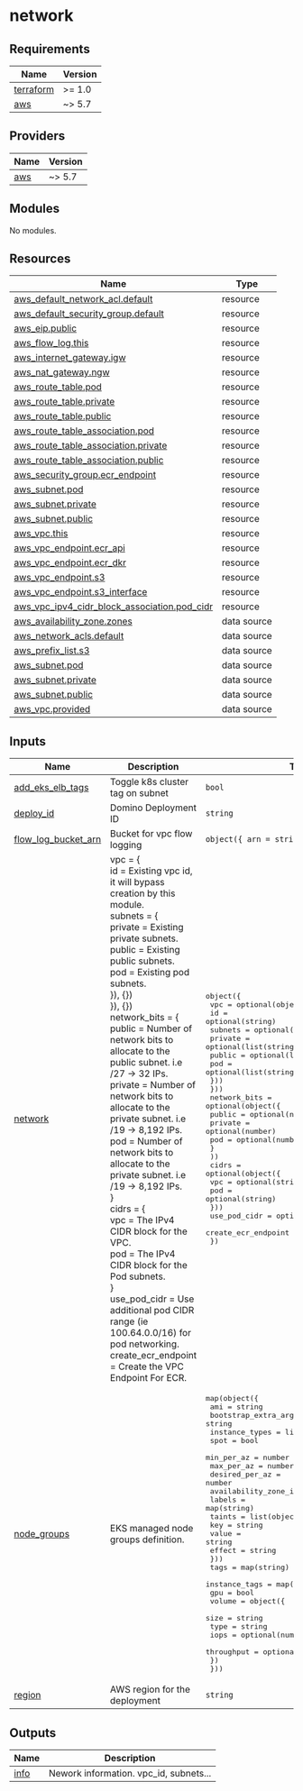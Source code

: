 # network

<!-- BEGIN_TF_DOCS -->
## Requirements

| Name | Version |
|------|---------|
| <a name="requirement_terraform"></a> [terraform](#requirement\_terraform) | >= 1.0 |
| <a name="requirement_aws"></a> [aws](#requirement\_aws) | ~> 5.7 |

## Providers

| Name | Version |
|------|---------|
| <a name="provider_aws"></a> [aws](#provider\_aws) | ~> 5.7 |

## Modules

No modules.

## Resources

| Name | Type |
|------|------|
| [aws_default_network_acl.default](https://registry.terraform.io/providers/hashicorp/aws/latest/docs/resources/default_network_acl) | resource |
| [aws_default_security_group.default](https://registry.terraform.io/providers/hashicorp/aws/latest/docs/resources/default_security_group) | resource |
| [aws_eip.public](https://registry.terraform.io/providers/hashicorp/aws/latest/docs/resources/eip) | resource |
| [aws_flow_log.this](https://registry.terraform.io/providers/hashicorp/aws/latest/docs/resources/flow_log) | resource |
| [aws_internet_gateway.igw](https://registry.terraform.io/providers/hashicorp/aws/latest/docs/resources/internet_gateway) | resource |
| [aws_nat_gateway.ngw](https://registry.terraform.io/providers/hashicorp/aws/latest/docs/resources/nat_gateway) | resource |
| [aws_route_table.pod](https://registry.terraform.io/providers/hashicorp/aws/latest/docs/resources/route_table) | resource |
| [aws_route_table.private](https://registry.terraform.io/providers/hashicorp/aws/latest/docs/resources/route_table) | resource |
| [aws_route_table.public](https://registry.terraform.io/providers/hashicorp/aws/latest/docs/resources/route_table) | resource |
| [aws_route_table_association.pod](https://registry.terraform.io/providers/hashicorp/aws/latest/docs/resources/route_table_association) | resource |
| [aws_route_table_association.private](https://registry.terraform.io/providers/hashicorp/aws/latest/docs/resources/route_table_association) | resource |
| [aws_route_table_association.public](https://registry.terraform.io/providers/hashicorp/aws/latest/docs/resources/route_table_association) | resource |
| [aws_security_group.ecr_endpoint](https://registry.terraform.io/providers/hashicorp/aws/latest/docs/resources/security_group) | resource |
| [aws_subnet.pod](https://registry.terraform.io/providers/hashicorp/aws/latest/docs/resources/subnet) | resource |
| [aws_subnet.private](https://registry.terraform.io/providers/hashicorp/aws/latest/docs/resources/subnet) | resource |
| [aws_subnet.public](https://registry.terraform.io/providers/hashicorp/aws/latest/docs/resources/subnet) | resource |
| [aws_vpc.this](https://registry.terraform.io/providers/hashicorp/aws/latest/docs/resources/vpc) | resource |
| [aws_vpc_endpoint.ecr_api](https://registry.terraform.io/providers/hashicorp/aws/latest/docs/resources/vpc_endpoint) | resource |
| [aws_vpc_endpoint.ecr_dkr](https://registry.terraform.io/providers/hashicorp/aws/latest/docs/resources/vpc_endpoint) | resource |
| [aws_vpc_endpoint.s3](https://registry.terraform.io/providers/hashicorp/aws/latest/docs/resources/vpc_endpoint) | resource |
| [aws_vpc_endpoint.s3_interface](https://registry.terraform.io/providers/hashicorp/aws/latest/docs/resources/vpc_endpoint) | resource |
| [aws_vpc_ipv4_cidr_block_association.pod_cidr](https://registry.terraform.io/providers/hashicorp/aws/latest/docs/resources/vpc_ipv4_cidr_block_association) | resource |
| [aws_availability_zone.zones](https://registry.terraform.io/providers/hashicorp/aws/latest/docs/data-sources/availability_zone) | data source |
| [aws_network_acls.default](https://registry.terraform.io/providers/hashicorp/aws/latest/docs/data-sources/network_acls) | data source |
| [aws_prefix_list.s3](https://registry.terraform.io/providers/hashicorp/aws/latest/docs/data-sources/prefix_list) | data source |
| [aws_subnet.pod](https://registry.terraform.io/providers/hashicorp/aws/latest/docs/data-sources/subnet) | data source |
| [aws_subnet.private](https://registry.terraform.io/providers/hashicorp/aws/latest/docs/data-sources/subnet) | data source |
| [aws_subnet.public](https://registry.terraform.io/providers/hashicorp/aws/latest/docs/data-sources/subnet) | data source |
| [aws_vpc.provided](https://registry.terraform.io/providers/hashicorp/aws/latest/docs/data-sources/vpc) | data source |

## Inputs

| Name | Description | Type | Default | Required |
|------|-------------|------|---------|:--------:|
| <a name="input_add_eks_elb_tags"></a> [add\_eks\_elb\_tags](#input\_add\_eks\_elb\_tags) | Toggle k8s cluster tag on subnet | `bool` | `true` | no |
| <a name="input_deploy_id"></a> [deploy\_id](#input\_deploy\_id) | Domino Deployment ID | `string` | n/a | yes |
| <a name="input_flow_log_bucket_arn"></a> [flow\_log\_bucket\_arn](#input\_flow\_log\_bucket\_arn) | Bucket for vpc flow logging | `object({ arn = string })` | `null` | no |
| <a name="input_network"></a> [network](#input\_network) | vpc = {<br/>      id = Existing vpc id, it will bypass creation by this module.<br/>      subnets = {<br/>        private = Existing private subnets.<br/>        public  = Existing public subnets.<br/>        pod     = Existing pod subnets.<br/>      }), {})<br/>    }), {})<br/>    network\_bits = {<br/>      public  = Number of network bits to allocate to the public subnet. i.e /27 -> 32 IPs.<br/>      private = Number of network bits to allocate to the private subnet. i.e /19 -> 8,192 IPs.<br/>      pod     = Number of network bits to allocate to the private subnet. i.e /19 -> 8,192 IPs.<br/>    }<br/>    cidrs = {<br/>      vpc     = The IPv4 CIDR block for the VPC.<br/>      pod     = The IPv4 CIDR block for the Pod subnets.<br/>    }<br/>    use\_pod\_cidr        = Use additional pod CIDR range (ie 100.64.0.0/16) for pod networking.<br/>    create\_ecr\_endpoint = Create the VPC Endpoint For ECR. | <pre>object({<br/>    vpc = optional(object({<br/>      id = optional(string)<br/>      subnets = optional(object({<br/>        private = optional(list(string))<br/>        public  = optional(list(string))<br/>        pod     = optional(list(string))<br/>      }))<br/>    }))<br/>    network_bits = optional(object({<br/>      public  = optional(number)<br/>      private = optional(number)<br/>      pod     = optional(number)<br/>      }<br/>    ))<br/>    cidrs = optional(object({<br/>      vpc = optional(string)<br/>      pod = optional(string)<br/>    }))<br/>    use_pod_cidr        = optional(bool)<br/>    create_ecr_endpoint = optional(bool, false)<br/>  })</pre> | n/a | yes |
| <a name="input_node_groups"></a> [node\_groups](#input\_node\_groups) | EKS managed node groups definition. | <pre>map(object({<br/>    ami                   = string<br/>    bootstrap_extra_args  = string<br/>    instance_types        = list(string)<br/>    spot                  = bool<br/>    min_per_az            = number<br/>    max_per_az            = number<br/>    desired_per_az        = number<br/>    availability_zone_ids = list(string)<br/>    labels                = map(string)<br/>    taints = list(object({<br/>      key    = string<br/>      value  = string<br/>      effect = string<br/>    }))<br/>    tags          = map(string)<br/>    instance_tags = map(string)<br/>    gpu           = bool<br/>    volume = object({<br/>      size       = string<br/>      type       = string<br/>      iops       = optional(number)<br/>      throughput = optional(number, 500)<br/>    })<br/>  }))</pre> | n/a | yes |
| <a name="input_region"></a> [region](#input\_region) | AWS region for the deployment | `string` | n/a | yes |

## Outputs

| Name | Description |
|------|-------------|
| <a name="output_info"></a> [info](#output\_info) | Nework information. vpc\_id, subnets... |
<!-- END_TF_DOCS -->
